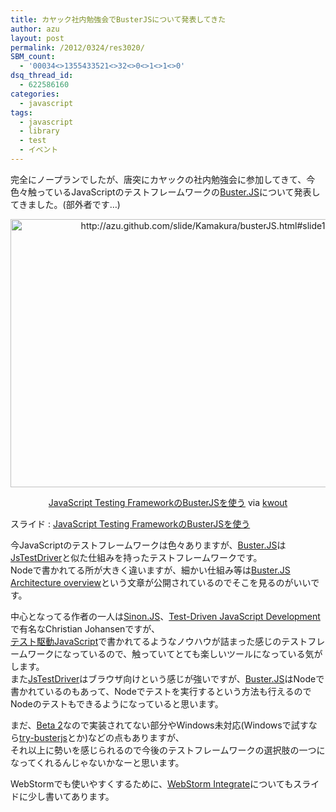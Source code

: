 ```yaml
---
title: カヤック社内勉強会でBusterJSについて発表してきた
author: azu
layout: post
permalink: /2012/0324/res3020/
SBM_count:
  - '00034<>1355433521<>32<>0<>1<>1<>0'
dsq_thread_id:
  - 622586160
categories:
  - javascript
tags:
  - javascript
  - library
  - test
  - イベント
---
```

完全にノープランでしたが、唐突にカヤックの社内勉強会に参加してきて、今色々触っているJavaScriptのテストフレームワークの[Buster.JS][1]について発表してきました。(部外者です&#8230;)

<div class="kwout" style="text-align: center;">
  <a href="http://azu.github.com/slide/Kamakura/busterJS.html#slide1"><img style="border: none;" title="JavaScript Testing FrameworkのBusterJSを使う" src="http://kwout.com/cutout/9/vs/8q/s2u_bor_rou.jpg" alt="http://azu.github.com/slide/Kamakura/busterJS.html#slide1" width="600" height="429" /></a></p> <p style="margin-top: 10px; text-align: center;">
    <a href="http://azu.github.com/slide/Kamakura/busterJS.html#slide1">JavaScript Testing FrameworkのBusterJSを使う</a> via <a href="http://kwout.com/quote/9vs8qs2u">kwout</a>
  </p>
</div>

スライド : [JavaScript Testing FrameworkのBusterJSを使う][2]

今JavaScriptのテストフレームワークは色々ありますが、[Buster.JS][1]は[JsTestDriver][3]と似た仕組みを持ったテストフレームワークです。  
Nodeで書かれてる所が大きく違いますが、細かい仕組み等は[Buster.JS Architecture overview][4]という文章が公開されているのでそこを見るのがいいです。

中心となってる作者の一人は<span class="autopagerize_page_element"><a href="http://sinonjs.org/" target="_blank">Sinon.JS</a>、<a href="http://tddjs.com/" target="_blank">Test-Driven JavaScript Development</a>で有名なChristian Johansenですが、<br /><a href="http://www.amazon.co.jp/dp/4048707868/">テスト駆動JavaScript</a>で書かれてるようなノウハウが詰まった感じのテストフレームワークになっているので、触っていてとても楽しいツールになっている気がします。<br />また<a href="http://code.google.com/p/js-test-driver/">JsTestDriver</a>はブラウザ向けという感じが強いですが、<a href="http://busterjs.org/">Buster.JS</a>はNodeで書かれているのもあって、Nodeでテストを実行するという方法も行えるのでNodeのテストもできるようになっていると思います。 </span>

<span class="autopagerize_page_element">まだ、<a href="http://busterjs.org/changelog/beta2/">Beta 2</a>なので実装されてない部分やWindows未対応(Windowsで試すなら<a href="https://github.com/mroderick/try-busterjs">try-busterjs</a>とか)などの点もありますが、<br />それ以上に勢いを感じられるので今後のテストフレームワークの選択肢の一つになってくれるんじゃないかなーと思います。</span>

<span class="autopagerize_page_element">WebStormでも使いやすくするために、<a href="http://azu.github.com/slide/Kamakura/busterJS.html#slide26">WebStorm Integrate</a>についてもスライドに少し書いてあります。</span>

 

 [1]: http://busterjs.org/
 [2]: http://azu.github.com/slide/Kamakura/busterJS.html#slide1
 [3]: http://code.google.com/p/js-test-driver/
 [4]: http://busterjs.org/docs/architecture/